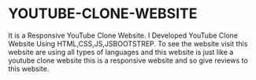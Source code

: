 # YOUTUBE-CLONE-WEBSITE
It is a Responsive YouTube Clone Website. I Developed YouTube Clone Website Using HTML,CSS,JS,JSBOOTSTREP. To see the website visit this website are using all types of languages and this website is just like a youtube clone website this is a responsive website and so give reviews to this website.  
